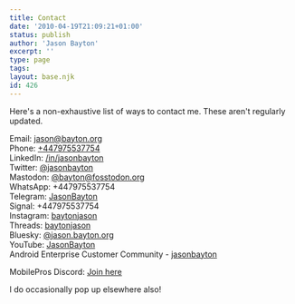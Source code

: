 ```yaml
---
title: Contact
date: '2010-04-19T21:09:21+01:00'
status: publish
author: 'Jason Bayton'
excerpt: ''
type: page
tags: 
layout: base.njk
id: 426
---
```

Here's a non-exhaustive list of ways to contact me. These aren't regularly updated. 

Email: [jason@bayton.org](mailto:jason@bayton.org)  
Phone: [+447975537754](tel:+447975537754)  
LinkedIn: [/in/jasonbayton](https://linkedin.com/in/jasonbayton)  
Twitter: [@jasonbayton](https://twitter.com/jasonbayton)  
Mastodon: [@bayton@fosstodon.org](https://fosstodon.org/@bayton)  
WhatsApp: +447975537754  
Telegram: [JasonBayton](https://t.me/JasonBayton)  
Signal: +447975537754  
Instagram: [baytonjason](https://instagram.com/baytonjason)  
Threads: [baytonjason](https://threads.net/@baytonjason)  
Bluesky: [@jason.bayton.org](https://bsky.app/profile/jason.bayton.org)  
YouTube: [JasonBayton](https://youtube.com/@jasonbayton)  
Android Enterprise Customer Community - [jasonbayton](https://www.androidenterprise.community/t5/user/viewprofilepage/user-id/11)


MobilePros Discord: [Join here](https://discord.gg/KGEpPxnjNu)  

I do occasionally pop up elsewhere also!
